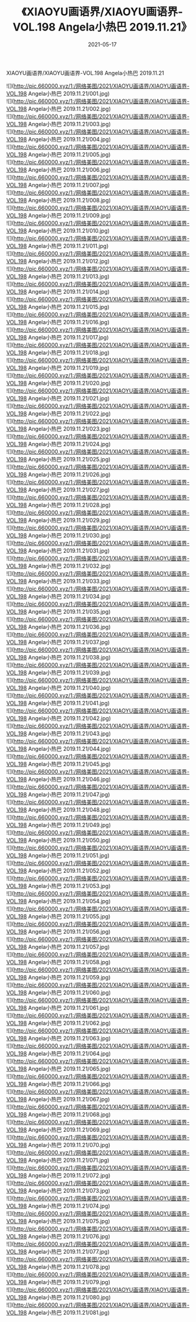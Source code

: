 ﻿---
layout: post
title:  《XIAOYU画语界/XIAOYU画语界-VOL.198 Angela小热巴 2019.11.21》
date:   2021-05-17
img: http://pic.660000.xyz/1:/网络美图/2021/XIAOYU画语界/XIAOYU画语界-VOL.198 Angela小热巴 2019.11.21/000.jpg
categories: [美女, 清纯, 唯美]
---

XIAOYU画语界/XIAOYU画语界-VOL.198 Angela小热巴 2019.11.21

 ![](http://pic.660000.xyz/1:/网络美图/2021/XIAOYU画语界/XIAOYU画语界-VOL.198 Angela小热巴 2019.11.21/001.jpg) <br>![](http://pic.660000.xyz/1:/网络美图/2021/XIAOYU画语界/XIAOYU画语界-VOL.198 Angela小热巴 2019.11.21/002.jpg) <br>![](http://pic.660000.xyz/1:/网络美图/2021/XIAOYU画语界/XIAOYU画语界-VOL.198 Angela小热巴 2019.11.21/003.jpg) <br>![](http://pic.660000.xyz/1:/网络美图/2021/XIAOYU画语界/XIAOYU画语界-VOL.198 Angela小热巴 2019.11.21/004.jpg) <br>![](http://pic.660000.xyz/1:/网络美图/2021/XIAOYU画语界/XIAOYU画语界-VOL.198 Angela小热巴 2019.11.21/005.jpg) <br>![](http://pic.660000.xyz/1:/网络美图/2021/XIAOYU画语界/XIAOYU画语界-VOL.198 Angela小热巴 2019.11.21/006.jpg) <br>![](http://pic.660000.xyz/1:/网络美图/2021/XIAOYU画语界/XIAOYU画语界-VOL.198 Angela小热巴 2019.11.21/007.jpg) <br>![](http://pic.660000.xyz/1:/网络美图/2021/XIAOYU画语界/XIAOYU画语界-VOL.198 Angela小热巴 2019.11.21/008.jpg) <br>![](http://pic.660000.xyz/1:/网络美图/2021/XIAOYU画语界/XIAOYU画语界-VOL.198 Angela小热巴 2019.11.21/009.jpg) <br>![](http://pic.660000.xyz/1:/网络美图/2021/XIAOYU画语界/XIAOYU画语界-VOL.198 Angela小热巴 2019.11.21/010.jpg) <br>![](http://pic.660000.xyz/1:/网络美图/2021/XIAOYU画语界/XIAOYU画语界-VOL.198 Angela小热巴 2019.11.21/011.jpg) <br>![](http://pic.660000.xyz/1:/网络美图/2021/XIAOYU画语界/XIAOYU画语界-VOL.198 Angela小热巴 2019.11.21/012.jpg) <br>![](http://pic.660000.xyz/1:/网络美图/2021/XIAOYU画语界/XIAOYU画语界-VOL.198 Angela小热巴 2019.11.21/013.jpg) <br>![](http://pic.660000.xyz/1:/网络美图/2021/XIAOYU画语界/XIAOYU画语界-VOL.198 Angela小热巴 2019.11.21/014.jpg) <br>![](http://pic.660000.xyz/1:/网络美图/2021/XIAOYU画语界/XIAOYU画语界-VOL.198 Angela小热巴 2019.11.21/015.jpg) <br>![](http://pic.660000.xyz/1:/网络美图/2021/XIAOYU画语界/XIAOYU画语界-VOL.198 Angela小热巴 2019.11.21/016.jpg) <br>![](http://pic.660000.xyz/1:/网络美图/2021/XIAOYU画语界/XIAOYU画语界-VOL.198 Angela小热巴 2019.11.21/017.jpg) <br>![](http://pic.660000.xyz/1:/网络美图/2021/XIAOYU画语界/XIAOYU画语界-VOL.198 Angela小热巴 2019.11.21/018.jpg) <br>![](http://pic.660000.xyz/1:/网络美图/2021/XIAOYU画语界/XIAOYU画语界-VOL.198 Angela小热巴 2019.11.21/019.jpg) <br>![](http://pic.660000.xyz/1:/网络美图/2021/XIAOYU画语界/XIAOYU画语界-VOL.198 Angela小热巴 2019.11.21/020.jpg) <br>![](http://pic.660000.xyz/1:/网络美图/2021/XIAOYU画语界/XIAOYU画语界-VOL.198 Angela小热巴 2019.11.21/021.jpg) <br>![](http://pic.660000.xyz/1:/网络美图/2021/XIAOYU画语界/XIAOYU画语界-VOL.198 Angela小热巴 2019.11.21/022.jpg) <br>![](http://pic.660000.xyz/1:/网络美图/2021/XIAOYU画语界/XIAOYU画语界-VOL.198 Angela小热巴 2019.11.21/023.jpg) <br>![](http://pic.660000.xyz/1:/网络美图/2021/XIAOYU画语界/XIAOYU画语界-VOL.198 Angela小热巴 2019.11.21/024.jpg) <br>![](http://pic.660000.xyz/1:/网络美图/2021/XIAOYU画语界/XIAOYU画语界-VOL.198 Angela小热巴 2019.11.21/025.jpg) <br>![](http://pic.660000.xyz/1:/网络美图/2021/XIAOYU画语界/XIAOYU画语界-VOL.198 Angela小热巴 2019.11.21/026.jpg) <br>![](http://pic.660000.xyz/1:/网络美图/2021/XIAOYU画语界/XIAOYU画语界-VOL.198 Angela小热巴 2019.11.21/027.jpg) <br>![](http://pic.660000.xyz/1:/网络美图/2021/XIAOYU画语界/XIAOYU画语界-VOL.198 Angela小热巴 2019.11.21/028.jpg) <br>![](http://pic.660000.xyz/1:/网络美图/2021/XIAOYU画语界/XIAOYU画语界-VOL.198 Angela小热巴 2019.11.21/029.jpg) <br>![](http://pic.660000.xyz/1:/网络美图/2021/XIAOYU画语界/XIAOYU画语界-VOL.198 Angela小热巴 2019.11.21/030.jpg) <br>![](http://pic.660000.xyz/1:/网络美图/2021/XIAOYU画语界/XIAOYU画语界-VOL.198 Angela小热巴 2019.11.21/031.jpg) <br>![](http://pic.660000.xyz/1:/网络美图/2021/XIAOYU画语界/XIAOYU画语界-VOL.198 Angela小热巴 2019.11.21/032.jpg) <br>![](http://pic.660000.xyz/1:/网络美图/2021/XIAOYU画语界/XIAOYU画语界-VOL.198 Angela小热巴 2019.11.21/033.jpg) <br>![](http://pic.660000.xyz/1:/网络美图/2021/XIAOYU画语界/XIAOYU画语界-VOL.198 Angela小热巴 2019.11.21/034.jpg) <br>![](http://pic.660000.xyz/1:/网络美图/2021/XIAOYU画语界/XIAOYU画语界-VOL.198 Angela小热巴 2019.11.21/035.jpg) <br>![](http://pic.660000.xyz/1:/网络美图/2021/XIAOYU画语界/XIAOYU画语界-VOL.198 Angela小热巴 2019.11.21/036.jpg) <br>![](http://pic.660000.xyz/1:/网络美图/2021/XIAOYU画语界/XIAOYU画语界-VOL.198 Angela小热巴 2019.11.21/037.jpg) <br>![](http://pic.660000.xyz/1:/网络美图/2021/XIAOYU画语界/XIAOYU画语界-VOL.198 Angela小热巴 2019.11.21/038.jpg) <br>![](http://pic.660000.xyz/1:/网络美图/2021/XIAOYU画语界/XIAOYU画语界-VOL.198 Angela小热巴 2019.11.21/039.jpg) <br>![](http://pic.660000.xyz/1:/网络美图/2021/XIAOYU画语界/XIAOYU画语界-VOL.198 Angela小热巴 2019.11.21/040.jpg) <br>![](http://pic.660000.xyz/1:/网络美图/2021/XIAOYU画语界/XIAOYU画语界-VOL.198 Angela小热巴 2019.11.21/041.jpg) <br>![](http://pic.660000.xyz/1:/网络美图/2021/XIAOYU画语界/XIAOYU画语界-VOL.198 Angela小热巴 2019.11.21/042.jpg) <br>![](http://pic.660000.xyz/1:/网络美图/2021/XIAOYU画语界/XIAOYU画语界-VOL.198 Angela小热巴 2019.11.21/043.jpg) <br>![](http://pic.660000.xyz/1:/网络美图/2021/XIAOYU画语界/XIAOYU画语界-VOL.198 Angela小热巴 2019.11.21/044.jpg) <br>![](http://pic.660000.xyz/1:/网络美图/2021/XIAOYU画语界/XIAOYU画语界-VOL.198 Angela小热巴 2019.11.21/045.jpg) <br>![](http://pic.660000.xyz/1:/网络美图/2021/XIAOYU画语界/XIAOYU画语界-VOL.198 Angela小热巴 2019.11.21/046.jpg) <br>![](http://pic.660000.xyz/1:/网络美图/2021/XIAOYU画语界/XIAOYU画语界-VOL.198 Angela小热巴 2019.11.21/047.jpg) <br>![](http://pic.660000.xyz/1:/网络美图/2021/XIAOYU画语界/XIAOYU画语界-VOL.198 Angela小热巴 2019.11.21/048.jpg) <br>![](http://pic.660000.xyz/1:/网络美图/2021/XIAOYU画语界/XIAOYU画语界-VOL.198 Angela小热巴 2019.11.21/049.jpg) <br>![](http://pic.660000.xyz/1:/网络美图/2021/XIAOYU画语界/XIAOYU画语界-VOL.198 Angela小热巴 2019.11.21/050.jpg) <br>![](http://pic.660000.xyz/1:/网络美图/2021/XIAOYU画语界/XIAOYU画语界-VOL.198 Angela小热巴 2019.11.21/051.jpg) <br>![](http://pic.660000.xyz/1:/网络美图/2021/XIAOYU画语界/XIAOYU画语界-VOL.198 Angela小热巴 2019.11.21/052.jpg) <br>![](http://pic.660000.xyz/1:/网络美图/2021/XIAOYU画语界/XIAOYU画语界-VOL.198 Angela小热巴 2019.11.21/053.jpg) <br>![](http://pic.660000.xyz/1:/网络美图/2021/XIAOYU画语界/XIAOYU画语界-VOL.198 Angela小热巴 2019.11.21/054.jpg) <br>![](http://pic.660000.xyz/1:/网络美图/2021/XIAOYU画语界/XIAOYU画语界-VOL.198 Angela小热巴 2019.11.21/055.jpg) <br>![](http://pic.660000.xyz/1:/网络美图/2021/XIAOYU画语界/XIAOYU画语界-VOL.198 Angela小热巴 2019.11.21/056.jpg) <br>![](http://pic.660000.xyz/1:/网络美图/2021/XIAOYU画语界/XIAOYU画语界-VOL.198 Angela小热巴 2019.11.21/057.jpg) <br>![](http://pic.660000.xyz/1:/网络美图/2021/XIAOYU画语界/XIAOYU画语界-VOL.198 Angela小热巴 2019.11.21/058.jpg) <br>![](http://pic.660000.xyz/1:/网络美图/2021/XIAOYU画语界/XIAOYU画语界-VOL.198 Angela小热巴 2019.11.21/059.jpg) <br>![](http://pic.660000.xyz/1:/网络美图/2021/XIAOYU画语界/XIAOYU画语界-VOL.198 Angela小热巴 2019.11.21/060.jpg) <br>![](http://pic.660000.xyz/1:/网络美图/2021/XIAOYU画语界/XIAOYU画语界-VOL.198 Angela小热巴 2019.11.21/061.jpg) <br>![](http://pic.660000.xyz/1:/网络美图/2021/XIAOYU画语界/XIAOYU画语界-VOL.198 Angela小热巴 2019.11.21/062.jpg) <br>![](http://pic.660000.xyz/1:/网络美图/2021/XIAOYU画语界/XIAOYU画语界-VOL.198 Angela小热巴 2019.11.21/063.jpg) <br>![](http://pic.660000.xyz/1:/网络美图/2021/XIAOYU画语界/XIAOYU画语界-VOL.198 Angela小热巴 2019.11.21/064.jpg) <br>![](http://pic.660000.xyz/1:/网络美图/2021/XIAOYU画语界/XIAOYU画语界-VOL.198 Angela小热巴 2019.11.21/065.jpg) <br>![](http://pic.660000.xyz/1:/网络美图/2021/XIAOYU画语界/XIAOYU画语界-VOL.198 Angela小热巴 2019.11.21/066.jpg) <br>![](http://pic.660000.xyz/1:/网络美图/2021/XIAOYU画语界/XIAOYU画语界-VOL.198 Angela小热巴 2019.11.21/067.jpg) <br>![](http://pic.660000.xyz/1:/网络美图/2021/XIAOYU画语界/XIAOYU画语界-VOL.198 Angela小热巴 2019.11.21/068.jpg) <br>![](http://pic.660000.xyz/1:/网络美图/2021/XIAOYU画语界/XIAOYU画语界-VOL.198 Angela小热巴 2019.11.21/069.jpg) <br>![](http://pic.660000.xyz/1:/网络美图/2021/XIAOYU画语界/XIAOYU画语界-VOL.198 Angela小热巴 2019.11.21/070.jpg) <br>![](http://pic.660000.xyz/1:/网络美图/2021/XIAOYU画语界/XIAOYU画语界-VOL.198 Angela小热巴 2019.11.21/071.jpg) <br>![](http://pic.660000.xyz/1:/网络美图/2021/XIAOYU画语界/XIAOYU画语界-VOL.198 Angela小热巴 2019.11.21/072.jpg) <br>![](http://pic.660000.xyz/1:/网络美图/2021/XIAOYU画语界/XIAOYU画语界-VOL.198 Angela小热巴 2019.11.21/073.jpg) <br>![](http://pic.660000.xyz/1:/网络美图/2021/XIAOYU画语界/XIAOYU画语界-VOL.198 Angela小热巴 2019.11.21/074.jpg) <br>![](http://pic.660000.xyz/1:/网络美图/2021/XIAOYU画语界/XIAOYU画语界-VOL.198 Angela小热巴 2019.11.21/075.jpg) <br>![](http://pic.660000.xyz/1:/网络美图/2021/XIAOYU画语界/XIAOYU画语界-VOL.198 Angela小热巴 2019.11.21/076.jpg) <br>![](http://pic.660000.xyz/1:/网络美图/2021/XIAOYU画语界/XIAOYU画语界-VOL.198 Angela小热巴 2019.11.21/077.jpg) <br>![](http://pic.660000.xyz/1:/网络美图/2021/XIAOYU画语界/XIAOYU画语界-VOL.198 Angela小热巴 2019.11.21/078.jpg) <br>![](http://pic.660000.xyz/1:/网络美图/2021/XIAOYU画语界/XIAOYU画语界-VOL.198 Angela小热巴 2019.11.21/079.jpg) <br>![](http://pic.660000.xyz/1:/网络美图/2021/XIAOYU画语界/XIAOYU画语界-VOL.198 Angela小热巴 2019.11.21/080.jpg) <br>![](http://pic.660000.xyz/1:/网络美图/2021/XIAOYU画语界/XIAOYU画语界-VOL.198 Angela小热巴 2019.11.21/081.jpg) <br>